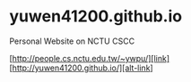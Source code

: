 # yuwen41200.github.io #

Personal Website on NCTU CSCC

[http://people.cs.nctu.edu.tw/~ywpu/][link]  
[http://yuwen41200.github.io/][alt-link]

[link]: http://people.cs.nctu.edu.tw/~ywpu/
[alt-link]: http://yuwen41200.github.io/
